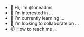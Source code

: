 - 👋 Hi, I’m @oneadms
- 👀 I’m interested in ...
- 🌱 I’m currently learning ...
- 💞️ I’m looking to collaborate on ...
- 📫 How to reach me ...

<!---
oneadms/oneadms is a ✨ special ✨ repository because its `README.md` (this file) appears on your GitHub profile.
You can click the Preview link to take a look at your changes.
--->
